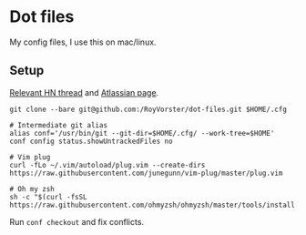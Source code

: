 # Dot files
My config files, I use this on mac/linux.

## Setup
[Relevant HN thread](https://news.ycombinator.com/item?id=11071754) and [Atlassian page](https://www.atlassian.com/git/tutorials/dotfiles).

```
git clone --bare git@github.com:/RoyVorster/dot-files.git $HOME/.cfg

# Intermediate git alias
alias conf='/usr/bin/git --git-dir=$HOME/.cfg/ --work-tree=$HOME'
conf config status.showUntrackedFiles no

# Vim plug
curl -fLo ~/.vim/autoload/plug.vim --create-dirs https://raw.githubusercontent.com/junegunn/vim-plug/master/plug.vim

# Oh my zsh
sh -c "$(curl -fsSL https://raw.githubusercontent.com/ohmyzsh/ohmyzsh/master/tools/install.sh)"
```
Run `conf checkout` and fix conflicts.


